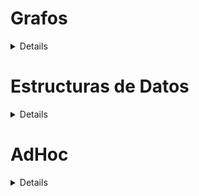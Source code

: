 # Grafos

<details>

1. Pepito el sepulturero [[solucion](./aceptaelreto/231) - [enunciado](https://www.google.com)] 
1. sdsdcccc [[solucion](./aceptaelreto/1242) - [enunciado](https://www.google.com)] 

</details>

# Estructuras de Datos

<details>

1. JUan [[solucion](./aceptaelreto/242) - [enunciado](https://www.google.com)] 
1. asdawd [[solucion](./aceptaelreto/241) - [enunciado](https://www.google.com)] 
1. asdawdawdsss [[solucion](./aceptaelreto/223) - [enunciado](https://www.google.com)] 

</details>

# AdHoc

<details>

1. Mobidoters matematicos [[solucion](./aceptaelreto/144) - [enunciado](https://www.google.com)] 

</details>

